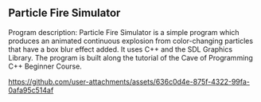 Particle Fire Simulator
-----------------------
Program description:
Particle Fire Simulator is a simple program which produces an animated continuous explosion from color-changing particles that have a box blur effect added.
It uses C++ and the SDL Graphics Library.
The program is built along the tutorial of the Cave of Programming C++ Beginner Course.










https://github.com/user-attachments/assets/636c0d4e-875f-4322-99fa-0afa95c514af

